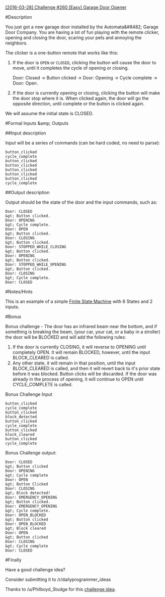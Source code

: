 [[2016-03-28] Challenge #260 [Easy] Garage Door Opener](https://www.reddit.com/r/dailyprogrammer/comments/4cb7eh/20160328_challenge_260_easy_garage_door_opener/)

#Description

 You just got a new garage door installed by the Automata&amp;#8482; Garage Door Company. You are having a lot of fun playing with the remote clicker, opening and closing the door, scaring your pets and annoying the neighbors.

The clicker is a one-button remote that works like this:

1. If the door is `OPEN` or `CLOSED`, clicking the button will cause the door to move, until it completes the cycle of opening or closing. 

    Door: Closed -&gt; Button clicked -&gt; Door: Opening -&gt; Cycle complete -&gt; Door: Open.

2. If the door is currently opening or closing, clicking the button will make the door stop where it is. When clicked again, the door will go the opposite direction, until complete or the button is clicked again.

We will assume the initial state is CLOSED.

#Formal Inputs &amp;amp; Outputs

##Input description

Input will be a series of commands (can be hard coded, no need to parse):

    button_clicked
    cycle_complete
    button_clicked
    button_clicked
    button_clicked
    button_clicked
    button_clicked
    cycle_complete

##Output description

Output should be the state of the door and the input commands, such as:

    Door: CLOSED
    &gt; Button clicked.
    Door: OPENING
    &gt; Cycle complete.
    Door: OPEN
    &gt; Button clicked.
    Door: CLOSING
    &gt; Button clicked.
    Door: STOPPED_WHILE_CLOSING
    &gt; Button clicked.
    Door: OPENING
    &gt; Button clicked.
    Door: STOPPED_WHILE_OPENING
    &gt; Button clicked.
    Door: CLOSING
    &gt; Cycle complete.
    Door: CLOSED

#Notes/Hints

This is an example of a simple [Finite State Machine](https://en.wikipedia.org/wiki/Finite-state_machine) with 6 States and 2 inputs.

#Bonus

Bonus challenge - The door has an infrared beam near the bottom, and if something is breaking the beam, (your car, your cat, or a baby in a stroller) the door will be BLOCKED and will add the following rules:

1. If the door is currently CLOSING, it will reverse to OPENING until completely OPEN. It will remain BLOCKED, however, until the input BLOCK_CLEARED is called.
2. Any other state, it will remain in that position, until the input BLOCK_CLEARED is called, and then it will revert back to it's prior state before it was blocked. Button clicks will be discarded. If the door was already in the process of opening, it will continue to OPEN until CYCLE_COMPLETE is called.

Bonus Challenge Input

    button_clicked
    cycle_complete
    button_clicked
    block_detected
    button_clicked
    cycle_complete
    button_clicked
    block_cleared
    button_clicked
    cycle_complete
    
Bonus Challenge output:

    Door: CLOSED
    &gt; Button clicked
    Door: OPENING
    &gt; Cycle complete
    Door: OPEN
    &gt; Button Clicked
    Door: CLOSING
    &gt; Block detected!
    Door: EMERGENCY_OPENING
    &gt; Button clicked.
    Door: EMERGENCY_OPENING
    &gt; Cycle complete.
    Door: OPEN_BLOCKED
    &gt; Button clicked
    Door: OPEN_BLOCKED
    &gt; Block cleared
    Door: OPEN
    &gt; Button clicked
    Door: CLOSING
    &gt; Cycle complete
    Door: CLOSED
    
    

#Finally

Have a good challenge idea?

Consider submitting it to /r/dailyprogrammer_ideas

Thanks to /u/Philboyd_Studge for this [challenge idea](https://www.reddit.com/r/dailyprogrammer_ideas/comments/3sggs4/easy_garage_door_opener/).
